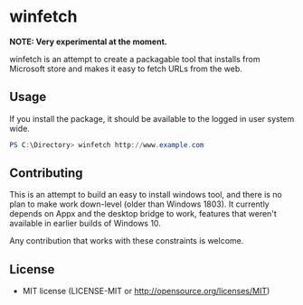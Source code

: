 # winfetch

__NOTE: Very experimental at the moment.__

winfetch is an attempt to create a packagable tool that installs from Microsoft store and makes it easy to fetch URLs from the web.

## Usage
If you install the package, it should be available to the logged in user system wide.

```powershell
PS C:\Directory> winfetch http://www.example.com
```

## Contributing
This is an attempt to build an easy to install windows tool, and there is no plan to make work down-level (older than Windows 1803). It currently depends on Appx and the desktop bridge to work, features that weren't available in earlier builds of Windows 10. 

Any contribution that works with these constraints is welcome.

## License

* MIT license (LICENSE-MIT or http://opensource.org/licenses/MIT)
